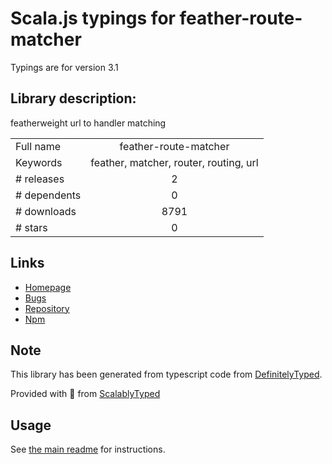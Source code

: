 
# Scala.js typings for feather-route-matcher

Typings are for version 3.1

## Library description:
featherweight url to handler matching

|                    |                 |
| ------------------ | :-------------: |
| Full name          | feather-route-matcher |
| Keywords           | feather, matcher, router, routing, url |
| # releases         | 2 |
| # dependents       | 0 |
| # downloads        | 8791 |
| # stars            | 0 |

## Links
- [Homepage](https://github.com/henrikjoreteg/feather-route-matcher)
- [Bugs](https://github.com/henrikjoreteg/feather-route-matcher/issues)
- [Repository](https://github.com/henrikjoreteg/feather-route-matcher)
- [Npm](https://www.npmjs.com/package/feather-route-matcher)
    


## Note
This library has been generated from typescript code from [DefinitelyTyped](https://definitelytyped.org).

Provided with :purple_heart: from [ScalablyTyped](https://github.com/oyvindberg/ScalablyTyped)

## Usage
See [the main readme](../../readme.md) for instructions.


